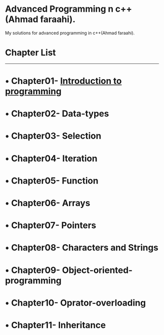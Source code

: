 # Advanced Programming n c++(Ahmad faraahi).

My solutions for advanced programming in c++(Ahmad faraahi).

# Chapter List
_________________________________________________________________

# • Chapter01- [Introduction to programming](https://github.com/ho3ein-zmni/advanced-programming-ahmad-faraahi/tree/main/src/ch01)
# • Chapter02- Data-types
# • Chapter03- Selection
# • Chapter04- Iteration
# • Chapter05- Function
# • Chapter06- Arrays
# • Chapter07- Pointers 
# • Chapter08- Characters and Strings
# • Chapter09- Object-oriented-programming
# • Chapter10- Oprator-overloading
# • Chapter11- Inheritance



